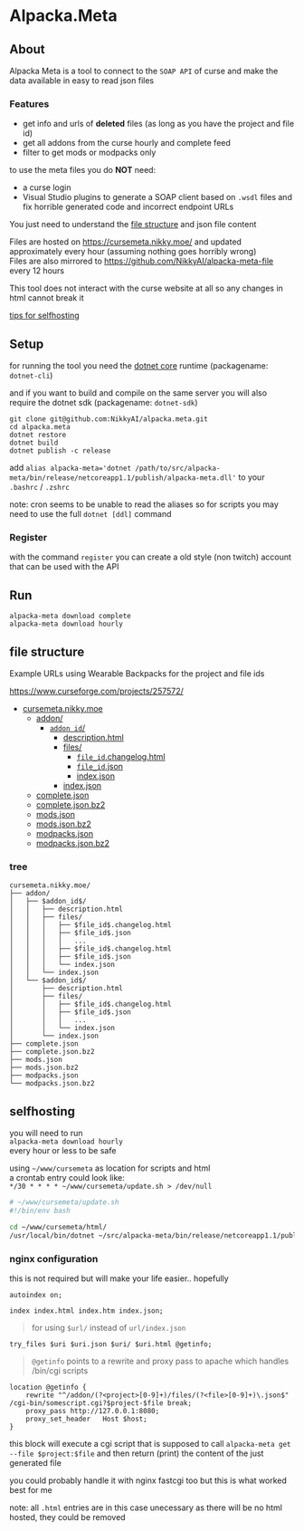 # Alpacka.Meta

## About

Alpacka Meta is a tool to connect to the `SOAP API` of curse and make the data available in easy to read json files

### Features
- get info and urls of **deleted** files (as long as you have the project and file id)
- get all addons from the curse hourly and complete feed
- filter to get mods or modpacks only

to use the meta files you do **NOT** need:
- a curse login
- Visual Studio plugins to generate a SOAP client based on `.wsdl` files and fix horrible generated code and incorrect endpoint URLs

You just need to understand the [file structure](#file-structure) and json file content

Files are hosted on https://cursemeta.nikky.moe/ and updated approximately every hour (assuming nothing goes horribly wrong)  
Files are also mirrored to https://github.com/NikkyAI/alpacka-meta-file every 12 hours

This tool does not interact with the curse website at all so any changes in html cannot break it

[tips for selfhosting](#selfhosting)

## Setup

for running the tool you need the [dotnet core](https://www.microsoft.com/net/core#linuxredhat) runtime (packagename: `dotnet-cli`)

and if you want to build and compile on the same server you will also require the dotnet sdk (packagename: `dotnet-sdk`)

```
git clone git@github.com:NikkyAI/alpacka.meta.git
cd alpacka.meta
dotnet restore
dotnet build
dotnet publish -c release
```
add `alias alpacka-meta='dotnet /path/to/src/alpacka-meta/bin/release/netcoreapp1.1/publish/alpacka-meta.dll'`
to your `.bashrc` / `.zshrc`

note: cron seems to be unable to read the aliases so for scripts you may need to use the full `dotnet [ddl]` command

### Register

with the command `register` you can create a old style (non twitch) account that can be used with the API

## Run

```
alpacka-meta download complete
alpacka-meta download hourly
```

## file structure

Example URLs using Wearable Backpacks for the project and file ids

https://www.curseforge.com/projects/257572/

* [cursemeta.nikky.moe](https://cursemeta.nikky.moe)
  * [addon/](https://cursemeta.nikky.moe/addon/)
    * [`addon id`/](https://cursemeta.nikky.moe/addon/257572/)
      * [description.html](https://cursemeta.nikky.moe/addon/257572/description.html)
      * [files/](https://cursemeta.nikky.moe/addon/257572/files)
        * [`file_id`.changelog.html](https://cursemeta.nikky.moe/addon/257572/files/2382299.changelog.html)
        * [`file_id`.json](https://cursemeta.nikky.moe/addon/257572/files/2382299.json)
        * [index.json](https://cursemeta.nikky.moe/addon/257572/files/index.json)
      * [index.json](https://cursemeta.nikky.moe/addon/257572/index.json)
  * [complete.json](https://cursemeta.nikky.moe/complete.json)
  * [complete.json.bz2](https://cursemeta.nikky.moe/complete.json.bz2)
  * [mods.json](https://cursemeta.nikky.moe/mods.json)
  * [mods.json.bz2](https://cursemeta.nikky.moe/mods.json.bz2)
  * [modpacks.json](https://cursemeta.nikky.moe/modpacks.json)
  * [modpacks.json.bz2](https://cursemeta.nikky.moe/modpacks.json.bz2)

### tree
```
cursemeta.nikky.moe/
├── addon/
│   ├── $addon_id$/
│   │   ├── description.html
│   │   ├── files/
│   │   │   ├── $file_id$.changelog.html
│   │   │   ├── $file_id$.json
│   │   │   │   ...
│   │   │   ├── $file_id$.changelog.html
│   │   │   ├── $file_id$.json
│   │   │   └── index.json
│   │   └── index.json
│   └── $addon_id$/
│       ├── description.html
│       ├── files/
│       │   ├── $file_id$.changelog.html
│       │   ├── $file_id$.json
│       │   │   ...
│       │   └── index.json
│       └── index.json
├── complete.json
├── complete.json.bz2
├── mods.json
├── mods.json.bz2
├── modpacks.json
└── modpacks.json.bz2
```

## selfhosting

you will need to run  
`alpacka-meta download hourly`  
every hour or less to be safe

using `~/www/cursemeta` as location for scripts and html  
a crontab entry could look like:  
`*/30 * * * * ~/www/cursemeta/update.sh > /dev/null`

```bash
# ~/www/cursemeta/update.sh
#!/bin/env bash

cd ~/www/cursemeta/html/
/usr/local/bin/dotnet ~/src/alpacka-meta/bin/release/netcoreapp1.1/publish/alpacka-meta.dll download hourly -o ~/www/cursemeta/html
```

### nginx configuration
this is not required but will make your life easier.. hopefully

`autoindex on;`  

`index index.html index.htm index.json;`
> for using `$url/` instead of `url/index.json`

`try_files $uri $uri.json $uri/ $uri.html @getinfo;`
> `@getinfo` points to a rewrite and proxy pass to apache which handles /bin/cgi scripts

```
location @getinfo {
    rewrite "^/addon/(?<project>[0-9]+)/files/(?<file>[0-9]+)\.json$" /cgi-bin/somescript.cgi?$project-$file break;
    proxy_pass http://127.0.0.1:8080;
    proxy_set_header   Host $host;
}
```  

this block will execute a cgi script that is supposed to call
`alpacka-meta get --file $project:$file`
and then return (print) the content of the just generated file  

you could probably handle it with nginx fastcgi too but this is what worked best for me

note: all `.html` entries are in this case unecessary as there will be no html hosted, they could be removed
